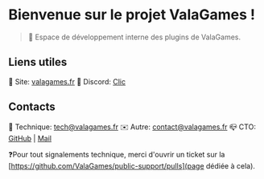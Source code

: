 # Bienvenue sur le projet ValaGames !

> 🧰 Espace de développement interne des plugins de ValaGames.

## Liens utiles
🔎 Site: [valagames.fr](https://valagames.fr)
📂 Discord: [Clic](https://discord.gg/AJf3rBDBWt)

## Contacts
📠 Technique: [tech@valagames.fr](mailto://tech@valagames.fr)
✉️ Autre: [contact@valagames.fr](mailto://contact@valagames.fr)
📪 CTO: [GitHub](https://github.com/sigmazz) | [Mail](mailto://contact@sigmazz.fr)

❓Pour tout signalements technique, merci d'ouvrir un ticket sur la [https://github.com/ValaGames/public-support/pulls](page dédiée à cela).
